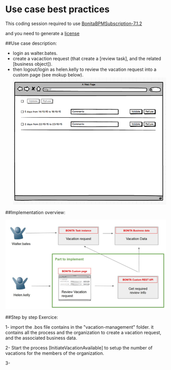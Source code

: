 # Use case best practices

This coding session required to use [BonitaBPMSubscription-7.1.2](https://drive.google.com/a/bonitasoft.com/file/d/0B1YJSVB3Qh-9WklYREpmcDZ6dFk/view?usp=sharing)

and you need to generate a [license](https://v2.customer.bonitasoft.com/license/request) 



##Use case description:

- login as walter.bates.
- create a vacaction request (that create a [review task], and the related [business object]). 
- then logout/login as helen.kelly to review the vacation request into a custom page (see mokup below).
![Mockup](/use-case-best-practices/vacation-management/mockup.png?raw=true "Mockup for the review vacation page") 


##Implementation overview:

![exercice](/use-case-best-practices/vacation-management/part1_overview.jpg?raw=true "exercice overview") 


##Step by step Exercice:

1- import the .bos file contains in the "vacation-management" folder.
it contains all the process and the organization to create a vacation request, and the associated business data.

2- Start the process [InitiateVacationAvailable] to setup the number of vacations for the members of the organization.

3- 



